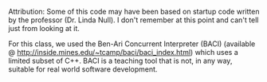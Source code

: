 Attribution: Some of this code may have been based on startup code written by the professor (Dr. Linda Null). I don't remember at this point and can't tell just from looking at it.

For this class, we used the Ben-Ari Concurrent Interpreter (BACI) (available @ http://inside.mines.edu/~tcamp/baci/baci_index.html) which uses a limited subset of C++. BACI is a teaching tool that is not, in any way, suitable for real world software development.
